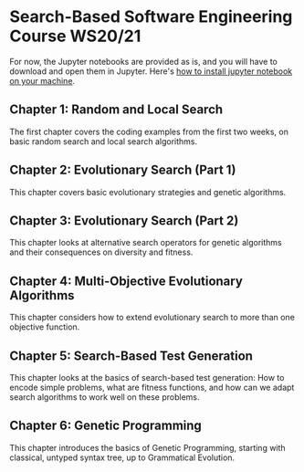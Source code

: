 # Search-Based Software Engineering Course WS20/21

For now, the Jupyter notebooks are provided as is, and you will have to download and open them in Jupyter. Here's [how to install jupyter notebook on your machine](https://www.dataquest.io/blog/jupyter-notebook-tutorial/).


## Chapter 1: Random and Local Search

The first chapter covers the coding examples from the first two weeks, on basic random search and local search algorithms.

## Chapter 2: Evolutionary Search (Part 1)

This chapter covers basic evolutionary strategies and genetic algorithms.

## Chapter 3: Evolutionary Search (Part 2)

This chapter looks at alternative search operators for genetic algorithms
and their consequences on diversity and fitness.

## Chapter 4: Multi-Objective Evolutionary Algorithms

This chapter considers how to extend evolutionary search to more than one
objective function.

## Chapter 5: Search-Based Test Generation

This chapter looks at the basics of search-based test generation: How to
encode simple problems, what are fitness functions, and how can we adapt
search algorithms to work well on these problems.

## Chapter 6: Genetic Programming

This chapter introduces the basics of Genetic Programming, starting with
classical, untyped syntax tree, up to Grammatical Evolution.
